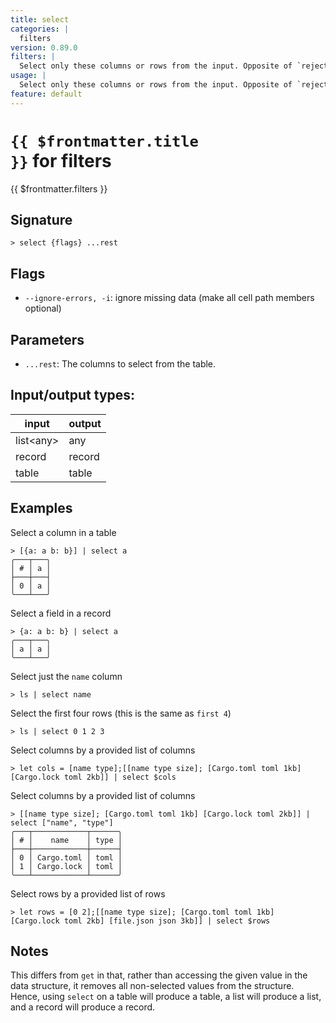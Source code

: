 ```yaml
---
title: select
categories: |
  filters
version: 0.89.0
filters: |
  Select only these columns or rows from the input. Opposite of `reject`.
usage: |
  Select only these columns or rows from the input. Opposite of `reject`.
feature: default
---
```

<!-- This file is automatically generated. Please edit the command in https://github.com/nushell/nushell instead. -->

# <code>{{ $frontmatter.title }}</code> for filters

<div class='command-title'>{{ $frontmatter.filters }}</div>

## Signature

```> select {flags} ...rest```

## Flags

 -  `--ignore-errors, -i`: ignore missing data (make all cell path members optional)

## Parameters

 -  `...rest`: The columns to select from the table.


## Input/output types:

| input     | output |
| --------- | ------ |
| list\<any\> | any    |
| record    | record |
| table     | table  |
## Examples

Select a column in a table
```nu
> [{a: a b: b}] | select a
╭───┬───╮
│ # │ a │
├───┼───┤
│ 0 │ a │
╰───┴───╯

```

Select a field in a record
```nu
> {a: a b: b} | select a
╭───┬───╮
│ a │ a │
╰───┴───╯
```

Select just the `name` column
```nu
> ls | select name

```

Select the first four rows (this is the same as `first 4`)
```nu
> ls | select 0 1 2 3

```

Select columns by a provided list of columns
```nu
> let cols = [name type];[[name type size]; [Cargo.toml toml 1kb] [Cargo.lock toml 2kb]] | select $cols

```

Select columns by a provided list of columns
```nu
> [[name type size]; [Cargo.toml toml 1kb] [Cargo.lock toml 2kb]] | select ["name", "type"]
╭───┬────────────┬──────╮
│ # │    name    │ type │
├───┼────────────┼──────┤
│ 0 │ Cargo.toml │ toml │
│ 1 │ Cargo.lock │ toml │
╰───┴────────────┴──────╯

```

Select rows by a provided list of rows
```nu
> let rows = [0 2];[[name type size]; [Cargo.toml toml 1kb] [Cargo.lock toml 2kb] [file.json json 3kb]] | select $rows

```

## Notes
This differs from `get` in that, rather than accessing the given value in the data structure,
it removes all non-selected values from the structure. Hence, using `select` on a table will
produce a table, a list will produce a list, and a record will produce a record.